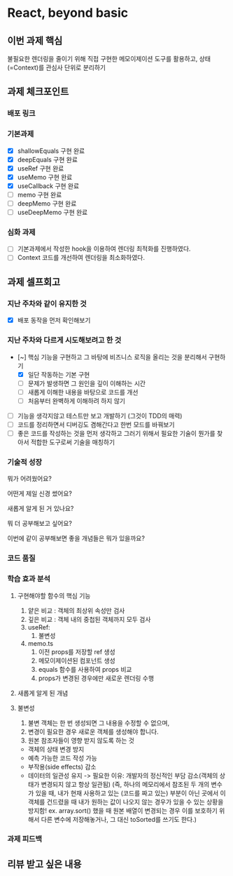 # React, beyond basic

## 이번 과제 핵심

불필요한 렌더링을 줄이기 위해 직접 구현한 메모이제이션 도구를 활용하고, 상태(=Context)를 관심사 단위로 분리하기

## 과제 체크포인트

### 배포 링크

<!--
배포 링크를 적어주세요
예시: https://<username>.github.io/front-5th-chapter1-1/

배포가 완료되지 않으면 과제를 통과할 수 없습니다.
배포 후에 정상 작동하는지 확인해주세요.
-->

### 기본과제

- [x] shallowEquals 구현 완료
- [x] deepEquals 구현 완료
- [x] useRef 구현 완료
- [x] useMemo 구현 완료
- [x] useCallback 구현 완료
- [ ] memo 구현 완료
- [ ] deepMemo 구현 완료
- [ ] useDeepMemo 구현 완료

### 심화 과제

- [ ] 기본과제에서 작성한 hook을 이용하여 렌더링 최적화를 진행하였다.
- [ ] Context 코드를 개선하여 렌더링을 최소화하였다.

## 과제 셀프회고

<!-- 과제에 대한 회고를 작성해주세요 -->
### 지난 주차와 같이 유지한 것

- [x]  배포 동작을 먼저 확인해보기

### 지난 주차와 다르게 시도해보려고 한 것

- [~]  핵심 기능을 구현하고 그 바탕에 비즈니스 로직을 올리는 것을 분리해서 구현하기
  - [x]  일단 작동하는 기본 구현
  - [ ]  문제가 발생하면 그 원인을 깊이 이해하는 시간
  - [ ]  새롭게 이해한 내용을 바탕으로 코드를 개선
  - [ ]  처음부터 완벽하게 이해하려 하지 않기
- [ ]  기능을 생각지않고 테스트만 보고 개발하기 (그것이 TDD의 매력)
- [ ]  코드를 정리하면서 디버깅도 겸해간다고 한번 모드를 바꿔보기
- [ ]  좋은 코드를 작성하는 것을 먼저 생각하고 그러기 위해서 필요한 기술이 뭔가를 찾아서 적합한 도구로써 기술을 매칭하기

### 기술적 성장
<!-- 예시
- 새로 학습한 개념
- 기존 지식의 재발견/심화
- 구현 과정에서의 기술적 도전과 해결
-->
뭐가 어려웠어요?

어떤게 제일 신경 썼어요?

새롭게 알게 된 거 있나요?

뭐 더 공부해보고 싶어요?

이번에 같이 공부해보면 좋을 개념들은 뭐가 있을까요?

### 코드 품질
<!-- 예시
- 특히 만족스러운 구현
- 리팩토링이 필요한 부분
- 코드 설계 관련 고민과 결정
-->

### 학습 효과 분석
<!-- 예시
- 가장 큰 배움이 있었던 부분
- 추가 학습이 필요한 영역
- 실무 적용 가능성
-->

1. 구현해야할 함수의 핵심 기능
    1. 얕은 비교 : 객체의 최상위 속성만 검사
    1. 깊은 비교 : 객체 내의 중첩된 객체까지 모두 검사
    1. useRef:
        1. 불변성
    1. memo.ts
        1. 이전 props를 저장할 ref 생성
        2. 메모이제이션된 컴포넌트 생성
        3. equals 함수를 사용하여 props 비교
        4. props가 변경된 경우에만 새로운 렌더링 수행

1. 새롭게 알게 된 개념
1. 불변성
    1. 불변 객체는 한 번 생성되면 그 내용을 수정할 수 없으며,
    1. 변경이 필요한 경우 새로운 객체를 생성해야 합니다.
    1. 원본 참조자들이 영향 받지 않도록 하는 것
      - 객체의 상태 변경 방지
      - 예측 가능한 코드 작성 가능
      - 부작용(side effects) 감소
      - 데이터의 일관성 유지
      -> 필요한 이유: 개발자의 정신적인 부담 감소(객체의 상태가 변경되지 않고 항상 일관됨)
      (즉, 하나의 메모리에서 참조된 두 개의 변수가 있을 때, 내가 현재 사용하고 있는 (코드를 짜고 있는) 부분이 아닌 곳에서 이 객체를 건드렸을 때 내가 원하는 값이 나오지 않는 경우가 있을 수 있는 상황을 방지함! ex. array.sort() 했을 때 원본 배열이 변경되는 경우 이를 보호하기 위해서 다른 변수에 저장해놓거나, 그 대신 toSorted를 쓰기도 한다.)

### 과제 피드백
<!-- 예시
- 과제에서 모호하거나 애매했던 부분
- 과제에서 좋았던 부분
-->

## 리뷰 받고 싶은 내용

<!--
피드백 받고 싶은 내용을 구체적으로 남겨주세요
모호한 요청은 피드백을 남기기 어렵습니다.

참고링크: https://chatgpt.com/share/675b6129-515c-8001-ba72-39d0fa4c7b62

모호한 요청의 예시)
- 코드 스타일에 대한 피드백 부탁드립니다.
- 코드 구조에 대한 피드백 부탁드립니다.
- 개념적인 오류에 대한 피드백 부탁드립니다.
- 추가 구현이 필요한 부분에 대한 피드백 부탁드립니다.

구체적인 요청의 예시)
- 현재 함수와 변수명을 보면 직관성이 떨어지는 것 같습니다. 함수와 변수를 더 명확하게 이름 지을 수 있는 방법에 대해 조언해주실 수 있나요?
- 현재 파일 단위로 코드가 분리되어 있지만, 모듈화나 계층화가 부족한 것 같습니다. 어떤 기준으로 클래스를 분리하거나 모듈화를 진행하면 유지보수에 도움이 될까요?
- MVC 패턴을 따르려고 했는데, 제가 구현한 구조가 MVC 원칙에 맞게 잘 구성되었는지 검토해주시고, 보완할 부분을 제안해주실 수 있을까요?
- 컴포넌트 간의 의존성이 높아져서 테스트하기 어려운 상황입니다. 의존성을 낮추고 테스트 가능성을 높이는 구조 개선 방안이 있을까요?
-->
